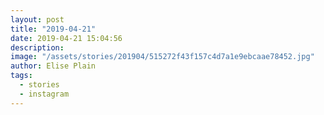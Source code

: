 ```yaml
---
layout: post
title: "2019-04-21"
date: 2019-04-21 15:04:56
description: 
image: "/assets/stories/201904/515272f43f157c4d7a1e9ebcaae78452.jpg"
author: Elise Plain
tags: 
  - stories
  - instagram
---
```



<p></p>
